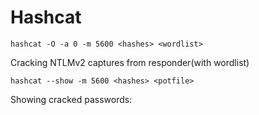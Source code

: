 # Hashcat

```hashcat -O -a 0 -m 5600 <hashes> <wordlist>```

Cracking NTLMv2 captures from responder(with wordlist)

```hashcat --show -m 5600 <hashes> <potfile>```

Showing cracked passwords:

